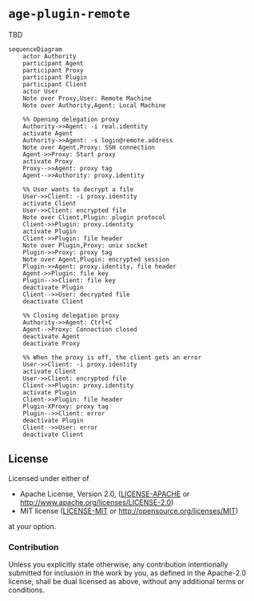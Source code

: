 # `age-plugin-remote`

TBD

```mermaid
sequenceDiagram
    actor Authority
    participant Agent
    participant Proxy
    participant Plugin
    participant Client
    actor User
    Note over Proxy,User: Remote Machine
    Note over Authority,Agent: Local Machine

    %% Opening delegation proxy
    Authority->>Agent: -i real.identity
    activate Agent
    Authority->>Agent: -s login@remote.address
    Note over Agent,Proxy: SSH connection
    Agent->>Proxy: Start proxy
    activate Proxy
    Proxy-->>Agent: proxy tag
    Agent-->>Authority: proxy.identity

    %% User wants to decrypt a file
    User->>Client: -i proxy.identity
    activate Client
    User->>Client: encrypted file
    Note over Client,Plugin: plugin protocol
    Client->>Plugin: proxy.identity
    activate Plugin
    Client->>Plugin: file header
    Note over Plugin,Proxy: unix socket
    Plugin->>Proxy: proxy tag
    Note over Agent,Plugin: encrypted session
    Plugin->>Agent: proxy.identity, file header
    Agent->>Plugin: file key
    Plugin-->>Client: file key
    deactivate Plugin
    Client-->>User: decrypted file
    deactivate Client

    %% Closing delegation proxy
    Authority->>Agent: Ctrl+C
    Agent-->Proxy: Connection closed
    deactivate Agent
    deactivate Proxy

    %% When the proxy is off, the client gets an error
    User->>Client: -i proxy.identity
    activate Client
    User->>Client: encrypted file
    Client->>Plugin: proxy.identity
    activate Plugin
    Client->>Plugin: file header
    Plugin-XProxy: proxy tag
    Plugin-->>Client: error
    deactivate Plugin
    Client-->>User: error
    deactivate Client
```

## License

Licensed under either of

 * Apache License, Version 2.0, ([LICENSE-APACHE](LICENSE-APACHE) or
   http://www.apache.org/licenses/LICENSE-2.0)
 * MIT license ([LICENSE-MIT](LICENSE-MIT) or http://opensource.org/licenses/MIT)

at your option.

### Contribution

Unless you explicitly state otherwise, any contribution intentionally
submitted for inclusion in the work by you, as defined in the Apache-2.0
license, shall be dual licensed as above, without any additional terms or
conditions.
